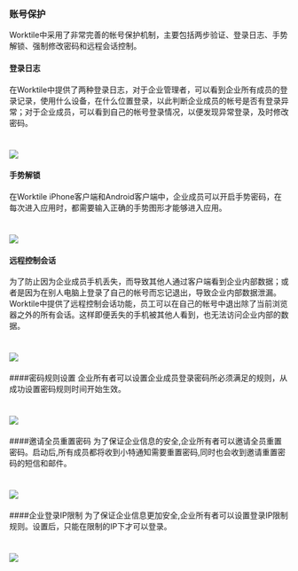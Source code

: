 ### 账号保护
Worktile中采用了非常完善的帐号保护机制，主要包括两步验证、登录日志、手势解锁、强制修改密码和远程会话控制。
#### 登录日志
在Worktile中提供了两种登录日志，对于企业管理者，可以看到企业所有成员的登录记录，使用什么设备，在什么位置登录，以此判断企业成员的帐号是否有登录异常；对于企业成员，可以看到自己的帐号登录情况，以便发现异常登录，及时修改密码。
# ![](/assets/03.1.png)
#### 手势解锁
在Worktile iPhone客户端和Android客户端中，企业成员可以开启手势密码，在每次进入应用时，都需要输入正确的手势图形才能够进入应用。
 # ![](/assets/3.2.jpg)
#### 远程控制会话
为了防止因为企业成员手机丢失，而导致其他人通过客户端看到企业内部数据；或者是因为在别人电脑上登录了自己的帐号而忘记退出，导致企业内部数据泄漏。Worktile中提供了远程控制会话功能，员工可以在自己的帐号中退出除了当前浏览器之外的所有会话。这样即便丢失的手机被其他人看到，也无法访问企业内部的数据。
# ![](/assets/3.3.png)
####密码规则设置
企业所有者可以设置企业成员登录密码所必须满足的规则，从成功设置密码规则时间开始生效。
# ![](/assets/3.42.jpg)
####邀请全员重置密码
为了保证企业信息的安全,企业所有者可以邀请全员重置密码。启动后,所有成员都将收到小特通知需要重置密码,同时也会收到邀请重置密码的短信和邮件。
# ![](/assets/3.5.jpg)
####企业登录IP限制
为了保证企业信息更加安全,企业所有者可以设置登录IP限制规则。设置后，只能在限制的IP下才可以登录。
# ![](/assets/3.6.jpg)

